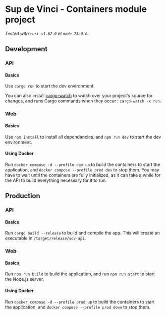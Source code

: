 # Sup de Vinci - Containers module project

*Tested with `rust v1.82.0` et `node 23.0.0`.*

## Development

### API

#### Basics

Use `cargo run` to start the dev environment.

You can also install [cargo-watch](https://crates.io/crates/cargo-watch) to watch over your project's source for changes, and runs Cargo commands when they occur : `cargo-watch -x run`.

### Web

#### Basics

Use `npm install` to install all dependancies, and `npm run dev` to start the dev environment.

#### Using Docker

Run `docker compose -d --profile dev up` to build the containers to start the application, and `docker compose --profile prod dev` to stop them.
You may have to wait until the containers are fully initialized, as it can take a while for the API to build everything necessary for it to run.


## Production

### API

#### Basics

Run `cargo build --release` to build and compile the app. This will create an executable in `/target/release/sdv-api`.

### Web

#### Basics

Run `npm run build` to build the application, and run `npm run start` to start the Node.js server. 

#### Using Docker

Run `docker compose -d --profile prod up` to build the containers to start the application, and `docker compose --profile prod down` to stop them.
